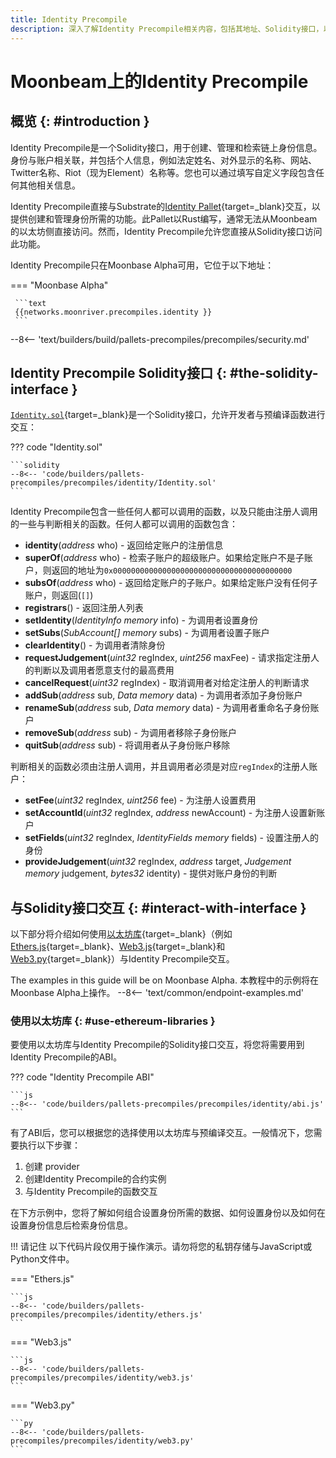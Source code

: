 ```yaml
---
title: Identity Precompile
description: 深入了解Identity Precompile相关内容，包括其地址、Solidity接口，以及如何使用常用的以太坊库与其交互。
---
```


# Moonbeam上的Identity Precompile

## 概览 {: #introduction }

Identity Precompile是一个Solidity接口，用于创建、管理和检索链上身份信息。身份与账户相关联，并包括个人信息，例如法定姓名、对外显示的名称、网站、Twitter名称、Riot（现为Element）名称等。您也可以通过填写自定义字段包含任何其他相关信息。

Identity Precompile直接与Substrate的[Identity Pallet](/builders/pallets-precompiles/pallets/identity){target=_blank}交互，以提供创建和管理身份所需的功能。此Pallet以Rust编写，通常无法从Moonbeam的以太坊侧直接访问。然而，Identity Precompile允许您直接从Solidity接口访问此功能。

Identity Precompile只在Moonbase Alpha可用，它位于以下地址：

<!-- === "Moonbeam"

     ```text
     {{networks.moonbeam.precompiles.identity }}
     ```

=== "Moonriver"

     ```text
     {{networks.moonriver.precompiles.identity }}
     ``` -->

=== "Moonbase Alpha"

     ```text
     {{networks.moonriver.precompiles.identity }}
     ```

--8<-- 'text/builders/build/pallets-precompiles/precompiles/security.md'

## Identity Precompile Solidity接口 {: #the-solidity-interface }

[`Identity.sol`](https://github.com/moonbeam-foundation/moonbeam/blob/master/precompiles/identity/Identity.sol){target=_blank}是一个Solidity接口，允许开发者与预编译函数进行交互：

??? code "Identity.sol"

    ```solidity
    --8<-- 'code/builders/pallets-precompiles/precompiles/identity/Identity.sol'
    ```

Identity Precompile包含一些任何人都可以调用的函数，以及只能由注册人调用的一些与判断相关的函数。任何人都可以调用的函数包含：

- **identity**(*address* who) - 返回给定账户的注册信息
- **superOf**(*address* who) - 检索子账户的超级账户。如果给定账户不是子账户，则返回的地址为`0x0000000000000000000000000000000000000000`
- **subsOf**(*address* who) - 返回给定账户的子账户。如果给定账户没有任何子账户，则返回(`[]`)
- **registrars**() - 返回注册人列表
- **setIdentity**(*IdentityInfo memory* info) - 为调用者设置身份
- **setSubs**(*SubAccount[] memory* subs) - 为调用者设置子账户
- **clearIdentity**() - 为调用者清除身份
- **requestJudgement**(*uint32* regIndex, *uint256* maxFee) - 请求指定注册人的判断以及调用者愿意支付的最高费用
- **cancelRequest**(*uint32* regIndex) - 取消调用者对给定注册人的判断请求
- **addSub**(*address* sub, *Data memory* data) - 为调用者添加子身份账户
- **renameSub**(*address* sub, *Data memory* data) - 为调用者重命名子身份账户
- **removeSub**(*address* sub) - 为调用者移除子身份账户
- **quitSub**(*address* sub) - 将调用者从子身份账户移除

判断相关的函数必须由注册人调用，并且调用者必须是对应`regIndex`的注册人账户：

- **setFee**(*uint32* regIndex, *uint256* fee) - 为注册人设置费用
- **setAccountId**(*uint32* regIndex, *address* newAccount) - 为注册人设置新账户
- **setFields**(*uint32* regIndex, *IdentityFields memory* fields) - 设置注册人的身份
- **provideJudgement**(*uint32* regIndex, *address* target, *Judgement memory* judgement, *bytes32* identity) - 提供对账户身份的判断

## 与Solidity接口交互 {: #interact-with-interface }

以下部分将介绍如何使用[以太坊库](/builders/build/eth-api/libraries/){target=_blank}（例如 [Ethers.js](/builders/build/eth-api/libraries/ethersjs){target=_blank}、[Web3.js](/builders/build/eth-api/libraries/web3js){target=_blank}和[Web3.py](/builders/build/eth-api/libraries/web3py){target=_blank}）与Identity Precompile交互。

The examples in this guide will be on Moonbase Alpha. 本教程中的示例将在Moonbase Alpha上操作。
--8<-- 'text/common/endpoint-examples.md'

### 使用以太坊库 {: #use-ethereum-libraries }

要使用以太坊库与Identity Precompile的Solidity接口交互，将您将需要用到Identity Precompile的ABI。

??? code "Identity Precompile ABI"

    ```js
    --8<-- 'code/builders/pallets-precompiles/precompiles/identity/abi.js'
    ```

有了ABI后，您可以根据您的选择使用以太坊库与预编译交互。一般情况下，您需要执行以下步骤：

1. 创建 provider
2. 创建Identity Precompile的合约实例
3. 与Identity Precompile的函数交互

在下方示例中，您将了解如何组合设置身份所需的数据、如何设置身份以及如何在设置身份信息后检索身份信息。

!!! 请记住
    以下代码片段仅用于操作演示。请勿将您的私钥存储与JavaScript或Python文件中。

=== "Ethers.js"

    ```js
    --8<-- 'code/builders/pallets-precompiles/precompiles/identity/ethers.js'
    ```

=== "Web3.js"

    ```js
    --8<-- 'code/builders/pallets-precompiles/precompiles/identity/web3.js'
    ```

=== "Web3.py"

    ```py
    --8<-- 'code/builders/pallets-precompiles/precompiles/identity/web3.py'
    ```
